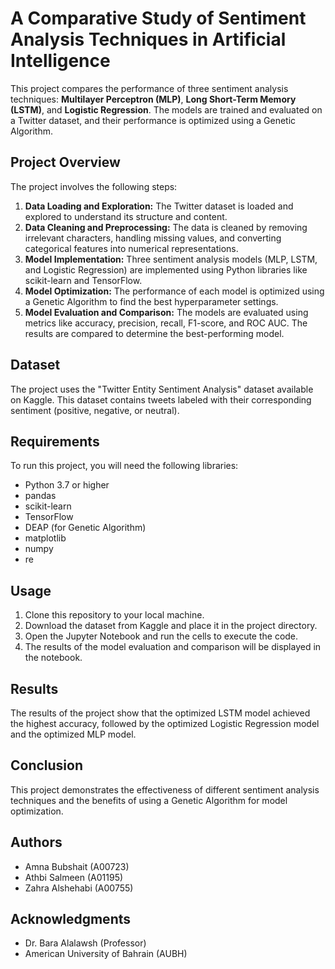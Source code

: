 # A Comparative Study of Sentiment Analysis Techniques in Artificial Intelligence

This project compares the performance of three sentiment analysis techniques: **Multilayer Perceptron (MLP)**, **Long Short-Term Memory (LSTM)**, and **Logistic Regression**. The models are trained and evaluated on a Twitter dataset, and their performance is optimized using a Genetic Algorithm.

## Project Overview

The project involves the following steps:

1. **Data Loading and Exploration:** The Twitter dataset is loaded and explored to understand its structure and content.
2. **Data Cleaning and Preprocessing:** The data is cleaned by removing irrelevant characters, handling missing values, and converting categorical features into numerical representations.
3. **Model Implementation:** Three sentiment analysis models (MLP, LSTM, and Logistic Regression) are implemented using Python libraries like scikit-learn and TensorFlow.
4. **Model Optimization:** The performance of each model is optimized using a Genetic Algorithm to find the best hyperparameter settings.
5. **Model Evaluation and Comparison:** The models are evaluated using metrics like accuracy, precision, recall, F1-score, and ROC AUC. The results are compared to determine the best-performing model.

## Dataset

The project uses the "Twitter Entity Sentiment Analysis" dataset available on Kaggle. This dataset contains tweets labeled with their corresponding sentiment (positive, negative, or neutral).

## Requirements

To run this project, you will need the following libraries:

- Python 3.7 or higher
- pandas
- scikit-learn
- TensorFlow
- DEAP (for Genetic Algorithm)
- matplotlib
- numpy
- re

## Usage

1. Clone this repository to your local machine.
2. Download the dataset from Kaggle and place it in the project directory.
3. Open the Jupyter Notebook and run the cells to execute the code.
4. The results of the model evaluation and comparison will be displayed in the notebook.

## Results

The results of the project show that the optimized LSTM model achieved the highest accuracy, followed by the optimized Logistic Regression model and the optimized MLP model.

## Conclusion

This project demonstrates the effectiveness of different sentiment analysis techniques and the benefits of using a Genetic Algorithm for model optimization.

## Authors

- Amna Bubshait (A00723)
- Athbi Salmeen (A01195)
- Zahra Alshehabi (A00755)

## Acknowledgments

- Dr. Bara Alalawsh (Professor)
- American University of Bahrain (AUBH)
